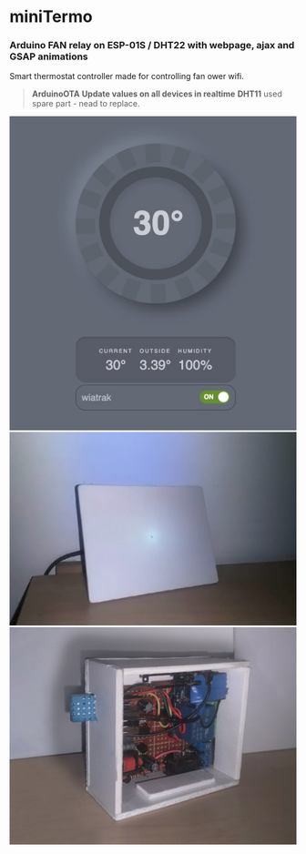 # miniTermo
 ### Arduino FAN relay on ESP-01S / DHT22 with webpage, ajax and GSAP animations


Smart thermostat controller made for controlling fan ower wifi.  


> **ArduinoOTA** 
> **Update values on all devices in realtime** 
> **DHT11**  used spare part - nead to replace.   

![](miniThermo.jpg)
![](miniThermo1.jpg)
![](miniThermo2.jpg)
